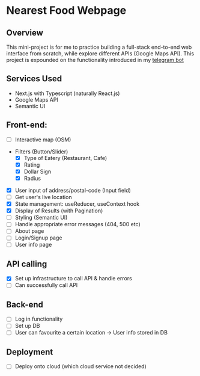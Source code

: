 # Nearest Food Webpage

## Overview

This mini-project is for me to practice building a full-stack end-to-end web interface from scratch, while explore different APIs (Google Maps API).
This project is expounded on the functionality introduced in my [telegram bot](https://github.com/JeraldYik/telegram-bot)

<!-- Access bot on telegram via id [@jyik001_test_bot](https://t.me/jyik001_test_bot) or on [heroku website](https://jyik001-telegram-bot.herokuapp.com/) -->

## Services Used

- Next.js with Typescript (naturally React.js)
- Google Maps API
- Semantic UI

## Front-end:

- [ ] Interactive map (OSM)
- Filters (Button/Slider)
  - [x] Type of Eatery (Restaurant, Cafe)
  - [x] Rating
  - [x] Dollar Sign
  - [x] Radius
- [x] User input of address/postal-code (Input field)
- [ ] Get user's live location
- [x] State management: useReducer, useContext hook
- [x] Display of Results (with Pagination)
- [ ] Styling (Semantic UI)
- [ ] Handle appropriate error messages (404, 500 etc)
- [ ] About page
- [ ] Login/Signup page
- [ ] User info page

## API calling

- [x] Set up infrastructure to call API & handle errors
- [ ] Can successfully call API

## Back-end

- [ ] Log in functionality
- [ ] Set up DB
- [ ] User can favourite a certain location -> User info stored in DB

## Deployment

- [ ] Deploy onto cloud (which cloud service not decided)

